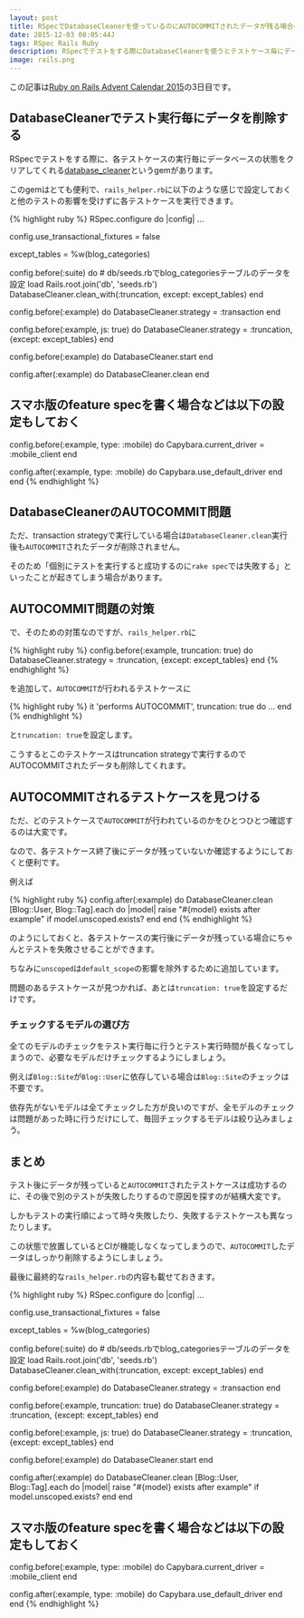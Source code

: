 ```yaml
---
layout: post
title: RSpecでDatabaseCleanerを使っているのにAUTOCOMMITされたデータが残る場合の対処
date: 2015-12-03 08:05:44J
tags: RSpec Rails Ruby
description: RSpecでテストをする際にDatabaseCleanerを使うとテストケース毎にデータを削除してくれて非常に便利なのですが、transaction strategyで実行している場合にAUTOCOMMITされたデータが削除されず、その結果テストが失敗してしまう場合があります。今回はその対処方法をまとめてみました。
image: rails.png
---
```


この記事は[Ruby on Rails Advent Calendar 2015](http://qiita.com/advent-calendar/2015/rails)の3日目です。

## DatabaseCleanerでテスト実行毎にデータを削除する

RSpecでテストをする際に、各テストケースの実行毎にデータベースの状態をクリアしてくれる[database_cleaner](https://github.com/DatabaseCleaner/database_cleaner)というgemがあります。

このgemはとても便利で、`rails_helper.rb`に以下のような感じで設定しておくと他のテストの影響を受けずに各テストケースを実行できます。

{% highlight ruby %}
RSpec.configure do |config|
  ...

  config.use_transactional_fixtures = false

  except_tables = %w(blog_categories)

  config.before(:suite) do
    # db/seeds.rbでblog_categoriesテーブルのデータを設定
    load Rails.root.join('db', 'seeds.rb')
    DatabaseCleaner.clean_with(:truncation, except: except_tables)
  end

  config.before(:example) do
    DatabaseCleaner.strategy = :transaction
  end

  config.before(:example, js: true) do
    DatabaseCleaner.strategy = :truncation, {except: except_tables}
  end

  config.before(:example) do
    DatabaseCleaner.start
  end

  config.after(:example) do
    DatabaseCleaner.clean
  end

  ## スマホ版のfeature specを書く場合などは以下の設定もしておく
  config.before(:example, type: :mobile) do
    Capybara.current_driver = :mobile_client
  end

  config.after(:example, type: :mobile) do
    Capybara.use_default_driver
  end
end
{% endhighlight %}

## DatabaseCleanerのAUTOCOMMIT問題

ただ、transaction strategyで実行している場合は`DatabaseCleaner.clean`実行後も`AUTOCOMMIT`されたデータが削除されません。

そのため「個別にテストを実行すると成功するのに`rake spec`では失敗する」といったことが起きてしまう場合があります。

## AUTOCOMMIT問題の対策

で、そのための対策なのですが、`rails_helper.rb`に

{% highlight ruby %}
config.before(:example, truncation: true) do
  DatabaseCleaner.strategy = :truncation, {except: except_tables}
end
{% endhighlight %}

を追加して、`AUTOCOMMIT`が行われるテストケースに

{% highlight ruby %}
it 'performs AUTOCOMMIT', truncation: true do
  ...
end
{% endhighlight %}

と`truncation: true`を設定します。

こうするとこのテストケースはtruncation strategyで実行するのでAUTOCOMMITされたデータも削除してくれます。

## AUTOCOMMITされるテストケースを見つける

ただ、どのテストケースで`AUTOCOMMIT`が行われているのかをひとつひとつ確認するのは大変です。

なので、各テストケース終了後にデータが残っていないか確認するようにしておくと便利です。

例えば

{% highlight ruby %}
config.after(:example) do
  DatabaseCleaner.clean
  [Blog::User, Blog::Tag].each do |model|
    raise "#{model} exists after example" if model.unscoped.exists?
  end
end
{% endhighlight %}

のようにしておくと、各テストケースの実行後にデータが残っている場合にちゃんとテストを失敗させることができます。

ちなみに`unscoped`は`default_scope`の影響を除外するために追加しています。

問題のあるテストケースが見つかれば、あとは`truncation: true`を設定するだけです。

### チェックするモデルの選び方

全てのモデルのチェックをテスト実行毎に行うとテスト実行時間が長くなってしまうので、必要なモデルだけチェックするようにしましょう。

例えば`Blog::Site`が`Blog::User`に依存している場合は`Blog::Site`のチェックは不要です。

依存先がないモデルは全てチェックした方が良いのですが、全モデルのチェックは問題があった時に行うだけにして、毎回チェックするモデルは絞り込みましょう。

## まとめ

テスト後にデータが残っていると`AUTOCOMMIT`されたテストケースは成功するのに、その後で別のテストが失敗したりするので原因を探すのが結構大変です。

しかもテストの実行順によって時々失敗したり、失敗するテストケースも異なったりします。

この状態で放置しているとCIが機能しなくなってしまうので、`AUTOCOMMIT`したデータはしっかり削除するようにしましょう。

最後に最終的な`rails_helper.rb`の内容も載せておきます。

{% highlight ruby %}
RSpec.configure do |config|
  ...

  config.use_transactional_fixtures = false

  except_tables = %w(blog_categories)

  config.before(:suite) do
    # db/seeds.rbでblog_categoriesテーブルのデータを設定
    load Rails.root.join('db', 'seeds.rb')
    DatabaseCleaner.clean_with(:truncation, except: except_tables)
  end

  config.before(:example) do
    DatabaseCleaner.strategy = :transaction
  end

  config.before(:example, truncation: true) do
    DatabaseCleaner.strategy = :truncation, {except: except_tables}
  end

  config.before(:example, js: true) do
    DatabaseCleaner.strategy = :truncation, {except: except_tables}
  end

  config.before(:example) do
    DatabaseCleaner.start
  end

  config.after(:example) do
    DatabaseCleaner.clean
    [Blog::User, Blog::Tag].each do |model|
      raise "#{model} exists after example" if model.unscoped.exists?
    end
  end

  ## スマホ版のfeature specを書く場合などは以下の設定もしておく
  config.before(:example, type: :mobile) do
    Capybara.current_driver = :mobile_client
  end

  config.after(:example, type: :mobile) do
    Capybara.use_default_driver
  end
end
{% endhighlight %}
